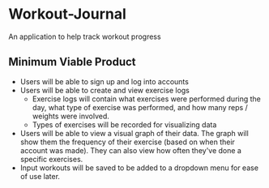 # Workout-Journal
An application to help track workout progress

## Minimum Viable Product

- Users will be able to sign up and log into accounts
- Users will be able to create and view exercise logs
  * Exercise logs will contain what exercises were performed during the day, what type of exercise was performed, and how many reps / weights were involved.
  * Types of exercises will be recorded for visualizing data
- Users will be able to view a visual graph of their data. The graph will show them the frequency of their exercise (based on when their account was made). They can also view how often they've done a specific exercises.
- Input workouts will be saved to be added to a dropdown menu for ease of use later. 